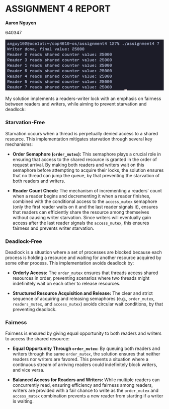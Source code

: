 # ASSIGNMENT 4 REPORT

**Aaron Nguyen**

640347

![Screenshot](./screenshot.png)

My solution implements a readers-writer lock with an emphasis on fairness between readers and writers, while aiming to prevent starvation and deadlock:

### Starvation-Free
Starvation occurs when a thread is perpetually denied access to a shared resource. This implementation mitigates starvation through several key mechanisms:

- **Order Semaphore (`order_mutex`):** This semaphore plays a crucial role in ensuring that access to the shared resource is granted in the order of request arrival. By making both readers and writers wait on this semaphore before attempting to acquire their locks, the solution ensures that no thread can jump the queue, by that preventing the starvation of both readers and writers.

- **Reader Count Check:** The mechanism of incrementing a readers' count when a reader begins and decrementing it when a reader finishes, combined with the conditional access to the `access_mutex` semaphore (only the first reader waits on it and the last reader signals it), ensures that readers can efficiently share the resource among themselves without causing writer starvation. Since writers will eventually gain access after the last reader signals the `access_mutex`, this ensures fairness and prevents writer starvation.

### Deadlock-Free
Deadlock is a situation where a set of processes are blocked because each process is holding a resource and waiting for another resource acquired by some other process. This implementation avoids deadlock by:

- **Orderly Access:** The `order_mutex` ensures that threads access shared resources in order, preventing scenarios where two threads might indefinitely wait on each other to release resources.

- **Structured Resource Acquisition and Release:** The clear and strict sequence of acquiring and releasing semaphores (e.g., `order_mutex`, `readers_mutex`, and `access_mutex`) avoids circular wait conditions, by that preventing deadlock.

### Fairness
Fairness is ensured by giving equal opportunity to both readers and writers to access the shared resource:

- **Equal Opportunity Through `order_mutex`:** By queuing both readers and writers through the same `order_mutex`, the solution ensures that neither readers nor writers are favored. This prevents a situation where a continuous stream of arriving readers could indefinitely block writers, and vice versa.

- **Balanced Access for Readers and Writers:** While multiple readers can concurrently read, ensuring efficiency and fairness among readers, writers are provided with a fair chance to write as the `order_mutex` and `access_mutex` combination prevents a new reader from starting if a writer is waiting.
